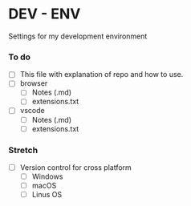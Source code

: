 # DEV - ENV
Settings for my development environment

### To do 
* [ ] This file with explanation of repo and how to use.
* [ ] browser
    * [ ] Notes (.md)
    * [ ] extensions.txt
* [ ] vscode
    * [ ] Notes (.md)
    * [ ] extensions.txt
    
### Stretch 
* [ ] Version control for cross platform
    * [ ] Windows
    * [ ] macOS
    * [ ] Linus OS